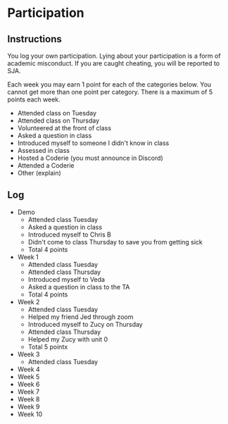 Participation
=============

## Instructions ##

You log your own participation. Lying about your participation is a form of
academic misconduct. If you are caught cheating, you will be reported to SJA.

Each week you may earn 1 point for each of the categories below. You cannot get
more than one point per category. There is a maximum of 5 points each week.

+ Attended class on Tuesday
+ Attended class on Thursday
+ Volunteered at the front of class
+ Asked a question in class
+ Introduced myself to someone I didn't know in class
+ Assessed in class
+ Hosted a Coderie (you must announce in Discord)
+ Attended a Coderie
+ Other (explain)

## Log ##

- Demo
	+ Attended class Tuesday
	+ Asked a question in class
	+ Introduced myself to Chris B
	+ Didn't come to class Thursday to save you from getting sick
	+ Total 4 points
- Week 1
	+ Attended class Tuesday 
	+ Attended class Thursday 
	+ Introduced myself to Veda 
	+ Asked a question in class to the TA
	+ Total 4 points
- Week 2
	+ Attended class Tuesday
	+ Helped my friend Jed through zoom
	+ Introduced myself to Zucy on Thursday
	+ Attended class Thursday 
	+ Helped my Zucy with unit 0
	+ Total 5 pointx
- Week 3
	+ Attended class Tuesday
- Week 4
- Week 5
- Week 6
- Week 7
- Week 8
- Week 9
- Week 10
